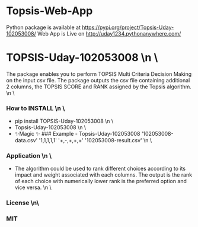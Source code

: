 # Topsis-Web-App

Python package is available at https://pypi.org/project/Topsis-Uday-102053008/
Web App is Live on http://uday1234.pythonanywhere.com/

# TOPSIS-Uday-102053008 \n \
  The package enables you to perform TOPSIS Multi Criteria Decision Making on the input csv file. The package outputs the csv file containing additional 2 columns, the TOPSIS SCORE and RANK assigned by the Topsis algorithm.  \n \
  ### How to INSTALL  \n \
  - pip install TOPSIS-Uday-102053008  \n \
  - Topsis-Uday-102053008 <InputDataFile> <Weights> <Impacts> <ResultFileName>  \n \
  - ✨Magic ✨ ### Example  - Topsis-Uday-102053008 '102053008-data.csv' '1,1,1,1,1' '+,-,+,+,+' '102053008-result.csv'  \n \
   ### Application  \n \
   - The algorithm could be used to rank different choices according to its impact and weight associated with each columns. The output is the rank of each choice with numerically lower rank is the preferred option and vice versa.  \n \
  ### License  \n\
  ###  MIT
